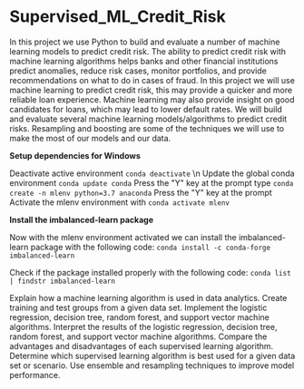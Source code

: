 # Supervised_ML_Credit_Risk

In this project we use Python to build and evaluate a number of machine learning models to predict credit risk. The ability to predict credit risk with machine learning algorithms helps banks and other financial institutions predict anomalies, reduce risk cases, monitor portfolios, and provide recommendations on what to do in cases of fraud. In this project we will use machine learning to predict credit risk, this may provide a quicker and more reliable loan experience. Machine learning may also provide insight on good candidates for loans, which may lead to lower default rates. We will build and evaluate several machine learning models/algorithms to predict credit risks. Resampling and boosting are some of the techniques we will use to make the most of our models and our data.

**Setup dependencies for Windows**

Deactivate active environment ```conda deactivate``` \n
Update the global conda environment ```conda update conda```
Press the "Y" key at the prompt
type ```conda create -n mlenv python=3.7 anaconda```
Press the "Y" key at the prompt
Activate the mlenv environment with ```conda activate mlenv```

**Install the imbalanced-learn package**

Now with the mlenv environment activated we can install the imbalanced-learn package with the following code:
```conda install -c conda-forge imbalanced-learn```

Check if the package installed properly with the following code: ```conda list | findstr imbalanced-learn```

Explain how a machine learning algorithm is used in data analytics.
Create training and test groups from a given data set.
Implement the logistic regression, decision tree, random forest, and support vector machine algorithms.
Interpret the results of the logistic regression, decision tree, random forest, and support vector machine algorithms.
Compare the advantages and disadvantages of each supervised learning algorithm.
Determine which supervised learning algorithm is best used for a given data set or scenario.
Use ensemble and resampling techniques to improve model performance.
